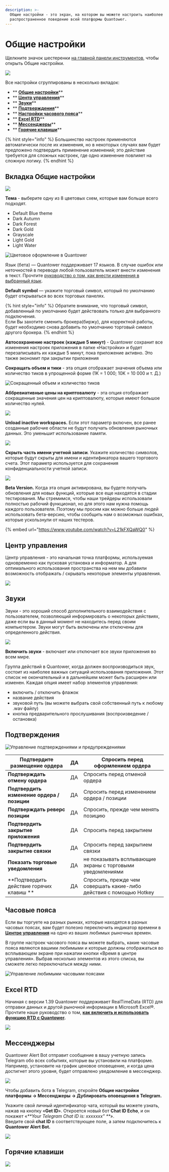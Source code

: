```yaml
---
description: >-
  Общие настройки - это экран, на котором вы можете настроить наиболее
  распространенное поведение всей платформы Quantower.
---
```


# Общие настройки

Щелкните значок шестеренки [на главной панели инструментов](https://app.gitbook.com/@quantower/s/quantower-ru/\~/drafts/-MabubYk5qaqYBPs4dmu/general-settings/main-toolbar), чтобы открыть Общие настройки.

![](../.gitbook/assets/glavnoe-menyu.png)

Все настройки сгруппированы в несколько вкладок:

* ** **[**Общие настройки**](general-settings-1.md#vkladka-obshie-nastroiki)****
* ** **[**Центр управления**](general-settings-1.md#control-center)****
* ** **[**Звуки**](general-settings-1.md#zvuki)****
* ** **[**Подтверждения**](general-settings-1.md#podtverzhdeniya)****
* ** **[**Настройки часового пояса**](general-settings-1.md#chasovye-poyasa)****
* ** **[**Excel RTD**](general-settings-1.md#excel-rtd)****
* ** **[**Мессенджеры**](general-settings-1.md#messendzhery)****
* ** **[**Горячие клавиши**](general-settings-1.md#goryachie-klavishi)****

{% hint style="info" %}
Большинство настроек применяются автоматически после их изменения, но в некоторых случаях вам будет предложено подтвердить применение изменений; это действие требуется для сложных настроек, где одно изменение повлияет на сложную логику.
{% endhint %}

## Вкладка Общие настройки

![](../.gitbook/assets/obshie-nastroiki-vkladka.jpg)

**Тема** - выберите одну из 8 цветовых схем, которые вам больше всего подходят.

* Default Blue theme
* Dark Autumn
* Dark Forest
* Dark Gold
* Grayscale
* Light Gold
* Light Water

![Цветовое оформление в Quantower](../.gitbook/assets/themes.gif)

Язык (бета) — Quantower поддерживает 17 языков. В случае ошибок или неточностей в переводе любой пользователь может внести изменения в текст. Прочтите [руководство о том, как внести изменения в выбранный язык](https://help.quantower.com/customization/localization).

**Default symbol** — укажите торговый символ, который по умолчанию будет открываться во всех торговых панелях.

{% hint style="info" %}
Обратите внимание, что торговый символ, добавленный по умолчанию будет действовать только для выбранного подключения. \
Если Вы захотите сменить брокера(биржу), для корректной работы, будет необходимо снова добавить по умолчанию торговый символ другого брокера.&#x20;
{% endhint %}

**Автосохранение настроек (каждые 5 минут)** - Quantower сохранит все изменения настроек приложения в папке «Настройки» и будет перезаписывать  их каждые 5 минут, пока приложение активно. Это также экономит при закрытии приложения

**Сокращать объем и тики** - эта опция отображает значения объема или количество тиков в упрощенной форме (1K = 1 000; 10K = 10 000 и т. Д.)

![Сокращенный объем и количество тиков](../.gitbook/assets/abbreviative-volume.png)

&#x20;**Аббревиативные  цены на криптовалюту** - эта опция отображает сокращенные значения цен на криптовалюту, которые имеют большое количество нулей.

![](../.gitbook/assets/abbreviate-cryptos.gif)

**Unload inactive workspaces.** Если этот параметр включен, все ранее созданные рабочие области не будут получать обновления рыночных данных. Это уменьшит использование памяти.

![](../.gitbook/assets/obnovlenie-rabochie-oblasti.png)

**Скрыть часть имени учетной записи**. Укажите количество символов, которые будут скрыты для имени и идентификатора вашего торгового счета. Этот параметр используется для сохранения конфиденциальности учетной записи.

![](<../.gitbook/assets/image (154).png>)

**Beta Version.** Когда эта опция активирована, вы будете получать обновления для новых функций, которые все еще находятся в стадии тестирования. Мы стремимся, чтобы наши трейдеры использовали полностью рабочий функционал, но для этого нам нужна помощь каждого пользователя. Поэтому мы просим как можно больше людей использовать бета-версию, чтобы сообщить нам о возможных ошибках, которые ускользнули от наших тестеров.

{% embed url="https://www.youtube.com/watch?v=L21kFXQaWQ0" %}

## Центр управления

Центр управления - это начальная точка платформы, используемая одновременно как пусковая установка и информатор. А для оптимального использования пространства на нем мы добавили возможность отображать / скрывать некоторые элементы управления.

![](../.gitbook/assets/centr-upravleniya.jpg)

## Звуки

Звуки - это хороший способ дополнительного взаимодействия с пользователем, позволяющий информировать о некоторых действиях, даже если вы в данный момент не находитесь перед своим компьютером. Звуки могут быть включены или отключены для определенного действия.

![](../.gitbook/assets/general-settings-\_-sounds.gif)

**Включить звуки** - включает или отключает все звуки приложения во всем мире.

Группа действий в Quantower, когда должен воспроизводиться звук, состоит из наиболее важных ситуаций использования приложения. Этот список не окончательный и в дальнейшем может быть расширен или изменен. Каждая опция имеет набор элементов управления:

* включить / отключить флажок
* название действия
* звуковой путь (вы можете выбрать свой собственный путь к любому .wav файлу)
* кнопка предварительного прослушивания (воспроизведение / остановка)

## Подтверждения

![Управление подтверждениями и предупреждениями](../.gitbook/assets/podtverzhdeniya.jpg)

| Подтвердите размещение ордера              | ДА | Спросить перед оформлением ордера                                   |
| ------------------------------------------ | -- | ------------------------------------------------------------------- |
| **Подтверждать отмену ордера**             | ДА | Спросить перед отменой ордера                                       |
| **Подтвердить изменение ордера / позиции** | ДА | Спросить перед изменением ордера / позиции                          |
| **Подтверждать реверс позиции**            | ДА | Спросить, прежде чем менять позицию                                 |
| **Подтвердить закрытие приложения**        | ДА | Спросить перед закрытием                                            |
| **Подтвердить закрытие связки**            | ДА | Спросить перед закрытием связки                                     |
| **Показать торговые уведомления**          | ДА | не показывать всплывающие экраны с торговыми уведомлениями          |
| **Подтвердить действие горячих клавиш **   | ДА | Спросить, прежде чем совершать какие-либо действия с помощью Hotkey |

## Часовые пояса

Если вы торгуете на разных рынках, которые находятся в разных часовых поясах, вам будет полезно переключить индикатор времени в [**Центре управления**](https://app.gitbook.com/@quantower/s/quantower-ru/\~/drafts/-MacJL1dRz-GXYEu528\_/general-settings/main-toolbar) на одно из ваших любимых рыночных времен.

В группе настроек часового пояса вы можете выбрать, какие часовые пояса являются вашими любимыми и которые должны отображаться во всплывающем экране при нажатии кнопки «Время в центре управления». Выбрав несколько элементов из этого списка, вы сможете легко переключаться между ними.



![Управление любимыми часовыми поясами](<../.gitbook/assets/image (70).png>)

## Excel RTD

Начиная с версии 1.39 Quantower поддерживает RealTimeData (RTD) для отправки данных и другой рыночной информации в Microsoft Excel®. Прочтите наше руководство о том, [**как включить и использовать функцию RTD с Quantower**](https://app.gitbook.com/@quantower/s/quantower-ru/\~/drafts/-MacasRg-ats6GX4a2rB/miscellaneous-panels/excel-rtd-trading)**.**

![](../.gitbook/assets/eksel.jpg)

## Мессенджеры

Quantower Alert Bot отправит сообщение в вашу учетную запись Telegram обо всех событиях, которые вы установили на платформе. Например, установите на график ценовое оповещение, и когда цена достигнет этого уровня, будет отправлено уведомление в мессенджер.

![](../.gitbook/assets/telegram-alerts.gif)

Чтобы добавить бота в Telegram, откройте **Общие настройки платформы -> Мессенджеры -> Дублировать оповещения в Telegram.**

Укажите свой личный идентификатор чата, который вы можете узнать, нажав на кнопку «**Get ID**». Откроется новый бот **Chat ID Echo**, и он покажет «_**Your Telegram Chat ID is: xxxxxxx" **_».\
Введите свой **chat ID**  в соответствующее поле, а затем подключитесь к **Quantower Alert Bot.**

![](../.gitbook/assets/telegram-bot.png)

## Горячие клавиши

![](../.gitbook/assets/goryachie-klavishi.jpg)
